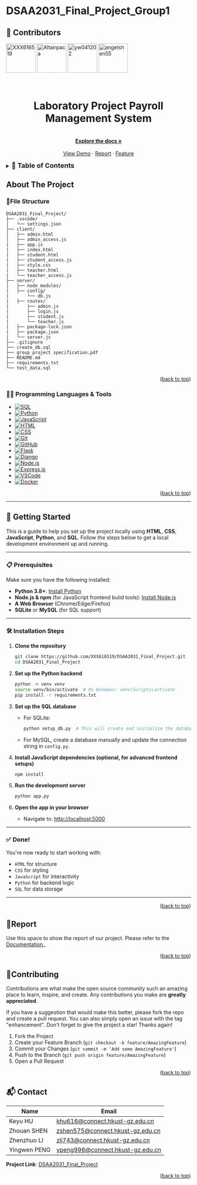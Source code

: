 # DSAA2031_Final_Project_Group1
<a id="readme-top"></a>

## 👥 Contributors

[<img src="https://github.com/XXX616519.png" width="80" alt="XXX616519" />](https://github.com/XXX616519)
[<img src="https://github.com/Altairpaca.png" width="80" alt="Altairpaca" />](https://github.com/Altairpaca)
[<img src="https://github.com/yw041202.png" width="80" alt="yw041202" />](https://github.com/yw041202)
[<img src="https://github.com/angelshen55.png" width="80" alt="angelshen55" />](https://github.com/angelshen55)




<!-- PROJECT LOGO -->
<br />
<div align="center">

<h1 align="center">Laboratory Project Payroll Management System</h1>

  <p align="center">
    <br />
    <a href="https://github.com/XXX616519/DSAA2031_Final_Project"><strong>Explore the docs »</strong></a>
    <br />
    <br />
    <a href="https://github.com/XXX616519/DSAA2031_Final_Project/tree/main/report">View Demo</a>
    &middot;
    <a href="https://github.com/XXX616519/DSAA2031_Final_Project/blob/main/report/functions.md">Report</a>
    &middot;
    <a href="https://github.com/XXX616519/DSAA2031_Final_Project/blob/main/report/functions.md">Feature</a>
  </p>
</div>



<!-- TABLE OF CONTENTS -->
<details>
  <summary><span style="font-size: 18px;"><b>📑 Table of Contents</b></span></summary>
  <ol>
    <li>
      <a href="#about-the-project">About The Project</a>
      <ul>
        <li><a href="#built-with">Built With</a></li>
      </ul>
    </li>
    <li>
      <a href="#getting-started">Getting Started</a>
      <ul>
        <li><a href="#prerequisites">Prerequisites</a></li>
        <li><a href="#installation">Installation</a></li>
      </ul>
    </li>
    <li><a href="#usage">Usage</a></li>
    <li><a href="#roadmap">Roadmap</a></li>
    <li><a href="#contributing">Contributing</a></li>
    <li><a href="#license">License</a></li>
    <li><a href="#contact">Contact</a></li>
    <li><a href="#acknowledgments">Acknowledgments</a></li>
  </ol>
</details>



<!-- ABOUT THE PROJECT -->
## About The Project

<!-- [![Product Name Screen Shot][product-screenshot]](https://example.com) -->

### 📂File Structure
```
DSAA2031_Final_Project/
├── .vscode/                
│   └── settings.json      
├── client/             
│   ├── admin.html
|   ├── admin_access.js
|   ├── app.js
|   ├── index.html
|   ├── student.html
|   ├── student_access.js
|   ├── style.css
|   ├── teacher.html
|   └── teacher_access.js
├── server/
│   ├── node_modules/
|   ├── config/
|       └── db.js
|   ├── routes/
|       ├── admin.js
|       ├── login.js
|       ├── student.js
|       └── teacher.js
|   ├── package-lock.json
|   ├── package.json
|   └── server.js
├── .gitignore                 
├── create_db.sql            
├── group project specification.pdf
├── README.md
├── requirements.txt              
└── test_data.sql       
```


<p align="right">(<a href="#readme-top">back to top</a>)</p>



### 🧑‍💻 Programming Languages & Tools

* [![SQL][SQL]][SQL-url]
* [![Python][Python]][Python-url]
* [![JavaScript][JavaScript]][JavaScript-url]
* [![HTML][HTML]][HTML-url]
* [![CSS][CSS]][CSS-url]
* [![Git][Git]][Git-url]
* [![GitHub][GitHub]][GitHub-url]
* [![Flask][Flask]][Flask-url]
* [![Django][Django]][Django-url]
* [![Node.js][Node.js]][Node.js-url]
* [![Express.js][Express.js]][Express.js-url]
* [![VSCode][VSCode]][VSCode-url]
* [![Docker][Docker]][Docker-url]

<p align="right">(<a href="#readme-top">back to top</a>)</p>



<!-- GETTING STARTED -->
---

## 🚀 Getting Started

This is a guide to help you set up the project locally using **HTML**, **CSS**, **JavaScript**, **Python**, and **SQL**. Follow the steps below to get a local development environment up and running.

---

### 📋 Prerequisites

Make sure you have the following installed:

* **Python 3.8+**: [Install Python](https://www.python.org/downloads/)
* **Node.js & npm** (for JavaScript frontend build tools): [Install Node.js](https://nodejs.org/)
* **A Web Browser** (Chrome/Edge/Firefox)
* **SQLite** or **MySQL** (for SQL support)

---

### 🛠️ Installation Steps

1. **Clone the repository**

   ```sh
   git clone https://github.com/XXX616519/DSAA2031_Final_Project.git
   cd DSAA2031_Final_Project
   ```

2. **Set up the Python backend**

   ```sh
   python -m venv venv
   source venv/bin/activate  # On Windows: venv\Scripts\activate
   pip install -r requirements.txt
   ```

3. **Set up the SQL database**

   * For SQLite:

     ```sh
     python setup_db.py  # This will create and initialize the database
     ```
   * For MySQL, create a database manually and update the connection string in `config.py`.

4. **Install JavaScript dependencies (optional, for advanced frontend setups)**

   ```sh
   npm install
   ```

5. **Run the development server**

   ```sh
   python app.py
   ```

6. **Open the app in your browser**

   * Navigate to: [http://localhost:5000](http://localhost:5000)

---

### ✅ Done!

You're now ready to start working with:

* `HTML` for structure
* `CSS` for styling
* `JavaScript` for interactivity
* `Python` for backend logic
* `SQL` for data storage

---

<p align="right">(<a href="#readme-top">back to top</a>)</p>



<!-- USAGE EXAMPLES -->
## 📖Report

Use this space to show the report of our project. 
Please refer to the [Documentation](https://github.com/XXX616519/DSAA2031_Final_Project/blob/main/report/functions.md)_

<p align="right">(<a href="#readme-top">back to top</a>)</p>



<!-- CONTRIBUTING -->
## 💬Contributing

Contributions are what make the open source community such an amazing place to learn, inspire, and create. Any contributions you make are **greatly appreciated**.

If you have a suggestion that would make this better, please fork the repo and create a pull request. You can also simply open an issue with the tag "enhancement".
Don't forget to give the project a star! Thanks again!

1. Fork the Project
2. Create your Feature Branch (`git checkout -b feature/AmazingFeature`)
3. Commit your Changes (`git commit -m 'Add some AmazingFeature'`)
4. Push to the Branch (`git push origin feature/AmazingFeature`)
5. Open a Pull Request

<p align="right">(<a href="#readme-top">back to top</a>)</p>


<!-- CONTACT -->
## 📬 Contact

| Name          | Email                                                |
|---------------|------------------------------------------------------|
| Keyu HU       | [khu616@connect.hkust-gz.edu.cn](mailto:khu616@connect.hkust-gz.edu.cn)     |
| Zhouan SHEN   | [zshen575@connect.hkust-gz.edu.cn](mailto:zshen575@connect.hkust-gz.edu.cn) |
| Zhenzhuo LI   | [zli743@connect.hkust-gz.edu.cn](mailto:zli743@connect.hkust-gz.edu.cn)     |
| Yingwen PENG  | [ypeng996@connect.hkust-gz.edu.cn](mailto:ypeng996@connect.hkust-gz.edu.cn) |

**Project Link**: [DSAA2031_Final_Project](https://github.com/XXX616519/DSAA2031_Final_Project)


<p align="right">(<a href="#readme-top">back to top</a>)</p>



<!-- MARKDOWN LINKS & IMAGES -->
<!-- https://www.markdownguide.org/basic-syntax/#reference-style-links -->
[SQL]: https://img.shields.io/badge/SQL-336791?style=for-the-badge&logo=mysql&logoColor=white
[SQL-url]: https://en.wikipedia.org/wiki/SQL

[Python]: https://img.shields.io/badge/Python-3776AB?style=for-the-badge&logo=python&logoColor=white
[Python-url]: https://www.python.org/

[JavaScript]: https://img.shields.io/badge/JavaScript-F7DF1E?style=for-the-badge&logo=javascript&logoColor=black
[JavaScript-url]: https://developer.mozilla.org/en-US/docs/Web/JavaScript

[HTML]: https://img.shields.io/badge/HTML5-E34F26?style=for-the-badge&logo=html5&logoColor=white
[HTML-url]: https://developer.mozilla.org/en-US/docs/Web/HTML

[CSS]: https://img.shields.io/badge/CSS3-1572B6?style=for-the-badge&logo=css3&logoColor=white
[CSS-url]: https://developer.mozilla.org/en-US/docs/Web/CSS

[Git]: https://img.shields.io/badge/Git-F05032?style=for-the-badge&logo=git&logoColor=white
[Git-url]: https://git-scm.com/

[GitHub]: https://img.shields.io/badge/GitHub-100000?style=for-the-badge&logo=github&logoColor=white
[GitHub-url]: https://github.com/

[Flask]: https://img.shields.io/badge/Flask-000000?style=for-the-badge&logo=flask&logoColor=white
[Flask-url]: https://flask.palletsprojects.com/

[Django]: https://img.shields.io/badge/Django-092E20?style=for-the-badge&logo=django&logoColor=white
[Django-url]: https://www.djangoproject.com/

[Node.js]: https://img.shields.io/badge/Node.js-339933?style=for-the-badge&logo=nodedotjs&logoColor=white
[Node.js-url]: https://nodejs.org/

[Express.js]: https://img.shields.io/badge/Express.js-404D59?style=for-the-badge&logo=express&logoColor=white
[Express.js-url]: https://expressjs.com/

[VSCode]: https://img.shields.io/badge/VS_Code-007ACC?style=for-the-badge&logo=visual-studio-code&logoColor=white
[VSCode-url]: https://code.visualstudio.com/

[Docker]: https://img.shields.io/badge/Docker-2496ED?style=for-the-badge&logo=docker&logoColor=white
[Docker-url]: https://www.docker.com/
